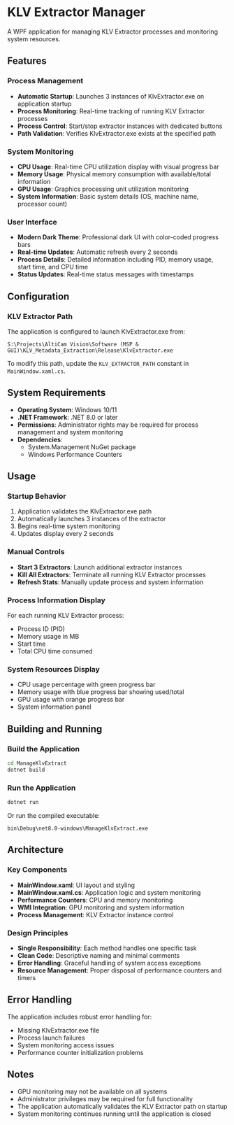 # KLV Extractor Manager

A WPF application for managing KLV Extractor processes and monitoring system resources.

## Features

### Process Management
- **Automatic Startup**: Launches 3 instances of KlvExtractor.exe on application startup
- **Process Monitoring**: Real-time tracking of running KLV Extractor processes
- **Process Control**: Start/stop extractor instances with dedicated buttons
- **Path Validation**: Verifies KlvExtractor.exe exists at the specified path

### System Monitoring
- **CPU Usage**: Real-time CPU utilization display with visual progress bar
- **Memory Usage**: Physical memory consumption with available/total information
- **GPU Usage**: Graphics processing unit utilization monitoring
- **System Information**: Basic system details (OS, machine name, processor count)

### User Interface
- **Modern Dark Theme**: Professional dark UI with color-coded progress bars
- **Real-time Updates**: Automatic refresh every 2 seconds
- **Process Details**: Detailed information including PID, memory usage, start time, and CPU time
- **Status Updates**: Real-time status messages with timestamps

## Configuration

### KLV Extractor Path
The application is configured to launch KlvExtractor.exe from:
```
S:\Projects\AltiCam Vision\Software (MSP & GUI)\KLV_Metadata_Extraction\Release\KlvExtractor.exe
```

To modify this path, update the `KLV_EXTRACTOR_PATH` constant in `MainWindow.xaml.cs`.

## System Requirements

- **Operating System**: Windows 10/11
- **.NET Framework**: .NET 8.0 or later
- **Permissions**: Administrator rights may be required for process management and system monitoring
- **Dependencies**: 
  - System.Management NuGet package
  - Windows Performance Counters

## Usage

### Startup Behavior
1. Application validates the KlvExtractor.exe path
2. Automatically launches 3 instances of the extractor
3. Begins real-time system monitoring
4. Updates display every 2 seconds

### Manual Controls
- **Start 3 Extractors**: Launch additional extractor instances
- **Kill All Extractors**: Terminate all running KLV Extractor processes
- **Refresh Stats**: Manually update process and system information

### Process Information Display
For each running KLV Extractor process:
- Process ID (PID)
- Memory usage in MB
- Start time
- Total CPU time consumed

### System Resources Display
- CPU usage percentage with green progress bar
- Memory usage with blue progress bar showing used/total
- GPU usage with orange progress bar
- System information panel

## Building and Running

### Build the Application
```bash
cd ManageKlvExtract
dotnet build
```

### Run the Application
```bash
dotnet run
```

Or run the compiled executable:
```
bin\Debug\net8.0-windows\ManageKlvExtract.exe
```

## Architecture

### Key Components
- **MainWindow.xaml**: UI layout and styling
- **MainWindow.xaml.cs**: Application logic and system monitoring
- **Performance Counters**: CPU and memory monitoring
- **WMI Integration**: GPU monitoring and system information
- **Process Management**: KLV Extractor instance control

### Design Principles
- **Single Responsibility**: Each method handles one specific task
- **Clean Code**: Descriptive naming and minimal comments
- **Error Handling**: Graceful handling of system access exceptions
- **Resource Management**: Proper disposal of performance counters and timers

## Error Handling

The application includes robust error handling for:
- Missing KlvExtractor.exe file
- Process launch failures
- System monitoring access issues
- Performance counter initialization problems

## Notes

- GPU monitoring may not be available on all systems
- Administrator privileges may be required for full functionality
- The application automatically validates the KLV Extractor path on startup
- System monitoring continues running until the application is closed 